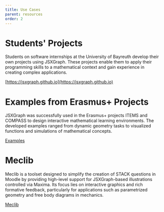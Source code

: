 ```yaml
---
title: Use Cases
parent: resources
order: 2
---
```

# Students' Projects

Students on software internships at the University of Bayreuth develop their own projects using JSXGraph. 
These projects enable them to apply their programming skills to a mathematical context and gain experience in creating complex applications.

[https://jsxgraph.github.io](https://jsxgraph.github.io)

# Examples from Erasmus+ Projects

JSXGraph was successfully used in the Erasmus+ projects ITEMS and COMPASS to design interactive mathematical learning environments. 
The developed examples ranged from dynamic geometry tasks to visualized functions and simulations of mathematical concepts.

[Examples](https://jsxgraph.org/examples/)

# Meclib

Meclib is a toolset designed to simplify the creation of STACK questions in Moodle by providing high-level support for JSXGraph-based illustrations controlled via Maxima. 
Its focus lies on interactive graphics and rich formative feedback, particularly for applications such as parametrized geometry and free body diagrams in mechanics.

[Meclib](https://github.com/mkraska/meclib)

